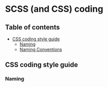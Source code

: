 # SCSS (and CSS) coding

## Table of contents

- [CSS coding style guide](#css-coding-style-guide)
  - [Naming](#naming)
  - [Naming Conventions](#naming-conventions)

## CSS coding style guide

### Naming
